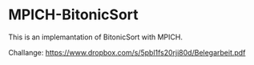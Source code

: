 MPICH-BitonicSort
=================

This is an implemantation of BitonicSort with MPICH.

Challange:
https://www.dropbox.com/s/5pbl1fs20rji80d/Belegarbeit.pdf
